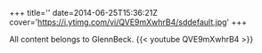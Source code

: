 +++
title=''
date=2014-06-25T15:36:21Z
cover='https://i.ytimg.com/vi/QVE9mXwhrB4/sddefault.jpg'
+++

All content belongs to GlennBeck.
{{< youtube QVE9mXwhrB4 >}}
